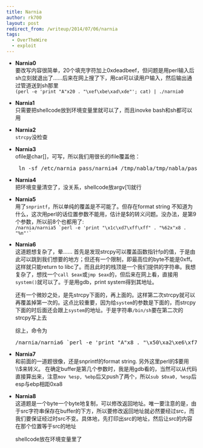 ```yaml
---
title: Narnia
author: rk700
layout: post
redirect_from: /writeup/2014/07/06/narnia
tags:
  - OverTheWire
  - exploit
---
```

*   **Narnia0**  
    要改写内容很简单，20个填充字符加上0xdeadbeef，但问题是用perl输入后sh立刻就退出了……后来在网上搜了下，用cat可以读用户输入，然后输出通过管道送到sh那里  
    `(perl -e 'print "A"x20 . "\xef\xbe\xad\xde"'; cat) | ./narnia0`  
*   **Narnia1**  
    只需要把shellcode放到环境变量里就可以了，而且inovke bash和sh都可以用
*   **Narnia2**  
    `strcpy`没检查
*   **Narnia3**  
    ofile是char[]，可写，所以我们用很长的ifile覆盖他：  
    <pre> ln -sf /etc/narnia_pass/narnia4 /tmp/nabla/tmp/nabla/pass/narnia/narnia3 `perl -e 'print "/."x11 . "/tmp/nabla" . "/tmp/nabla/pass"'` </pre>
*   **Narnia4**  
    把环境变量清空了，没关系，shellcode放argv[1]就行
*   **Narnia5**  
    用了`snprintf`，所以单纯的覆盖是不可能了。但存在format string
    不知道为什么，这次用perl的话位置参数不能用，估计是$的转义问题。没办法，是第9个参数，所以前8个也都用了:  
    `` /narnia/narnia5 `perl -e 'print "\x1c\xd7\xff\xff" . "%62x"x8 . "%n"'` ``  
*   **Narnia6**  
    这道题想复杂了，晕……
    首先是发现strcpy可以覆盖函数指针fp的值，于是由此可以跳到我们想要的地方；但还有一个限制，即最高位的byte不能是0xff。这样就只能return to libc了。而且此时的栈顶是一个我们提供的字符串。我想复杂了，想找一个`call $eax`或`jmp $eax`的，但后来在网上看，直接用`system()`就可以了。于是用gdb，print system得到其地址。
        
    还有一个微妙之处，是先strcpy下面的，再上面的。这样第二次strcpy就可以再覆盖掉第一次的。这点比较重要，因为给`system`的参数是下面的，而strcpy下面的时后面还会跟上`system`的地址。于是字符串`/bin/sh`要在第二次的strcpy写上去
        
    综上，命令为  
    <pre>/narnia/narnia6 `perl -e 'print "A"x8 . "\x50\xa2\xe6\xf7"'` "12345678/bin/sh"</pre>
*   **Narnia7**  
    和前面的一道题很像，还是snprintf的format string. 另外这里perl的$要用\\$来转义。
    在确定buffer是第几个参数时，我是用gdb看的，当然可以从代码直接算出来，注意`mov %esp, %ebp`后又push了两个，所以`sub $0xa0, %esp`后esp与ebp相距0xa8
*   **Narnia8**  
    这道题是一个byte一个byte地复制，可以修改返回地址。唯一要注意的是，由于src字符串保存在buffer的下方，所以要修改返回地址就必然要经过src，而我们要保证经过时src不变。具体地，先打印出src的地址，然后让src的内容在那个位置等于src的地址

    shellcode放在环境变量里了
